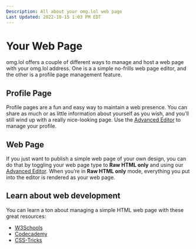 ```yaml
---
Description: All about your omg.lol web page  
Last Updated: 2022-10-15 1:03 PM EDT
---
```


# Your Web Page

omg.lol offers a couple of different ways to manage and host a web page with your omg.lol address. One is a a simple no-frills web page editor, and the other is a profile page management feature.

## Profile Page

Profile pages are a fun and easy way to maintain a web presence. You can share as much or as little information about yourself as you wish, and you’ll still wind up with a really nice-looking page. Use the [Advanced Editor](/info/advanced-editor) to manage your profile.

## Web Page

If you just want to publish a simple web page of your own design, you can do that by toggling your web page type to **Raw HTML only** and using our [Advanced Editor](/info/advanced-editor). When you’re in **Raw HTML only** mode, everything you put into the editor is rendered as your web page.

## Learn about web development

You can learn a ton about managing a simple HTML web page with these great resources:

* [W3Schools](https://www.w3schools.com)
* [Codecademy](https://www.codecademy.com/catalog/language/html-css)
* [CSS-Tricks](https://css-tricks.com)
